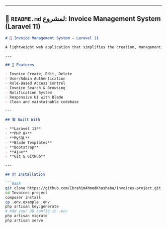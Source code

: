 
---

## 📄 `README.md` لمشروع: **Invoice Management System (Laravel 11)**

```markdown
# 📄 Invoice Management System – Laravel 11

A lightweight web application that simplifies the creation, management, and tracking of invoices for small and medium businesses. Designed with a clean UI and secure admin control, it supports multiple roles and notifications.

---

## 🚀 Features

- Invoice Create, Edit, Delete
- User/Admin Authentication
- Role-Based Access Control
- Invoice Search & Browsing
- Notification System
- Responsive UI with Blade
- Clean and maintainable codebase

---

## 🛠️ Built With

- **Laravel 11**
- **PHP 8+**
- **MySQL**
- **Blade Templates**
- **Bootstrap**
- **Ajax**
- **Git & GitHub**

---

## 📦 Installation

```bash
git clone https://github.com/IbrahimAhmedKhashaba/Invoices-project.git
cd Invoices-project
composer install
cp .env.example .env
php artisan key:generate
# Add your DB config in .env
php artisan migrate
php artisan serve
